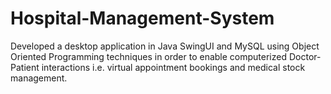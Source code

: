 # Hospital-Management-System
Developed a desktop application in Java SwingUI and MySQL using Object Oriented Programming techniques in order to enable computerized Doctor-Patient interactions i.e. virtual appointment bookings and medical stock management.
